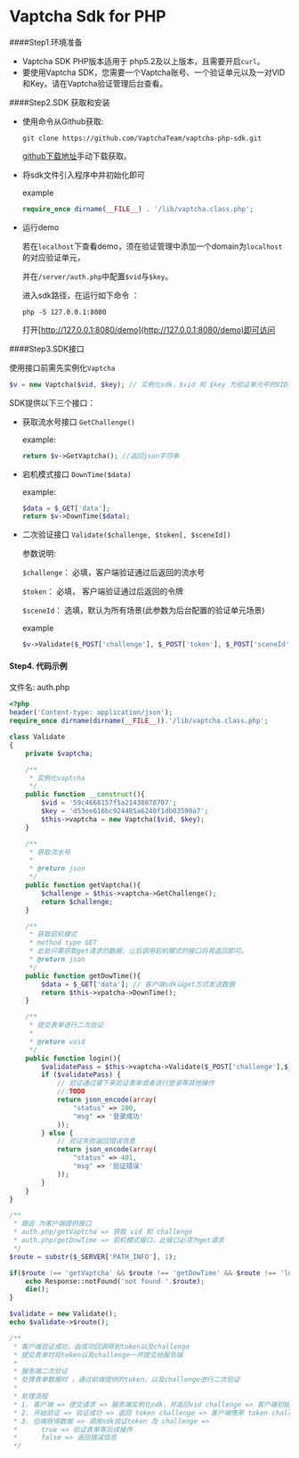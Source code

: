 # Vaptcha Sdk for PHP

####Step1.环境准备

- Vaptcha SDK PHP版本适用于  php5.2及以上版本，且需要开启`curl`。
- 要使用Vaptcha SDK，您需要一个Vaptcha账号、一个验证单元以及一对VID和Key。请在Vaptcha验证管理后台查看。

####Step2.SDK 获取和安装

- 使用命令从Github获取:

  ```shell
  git clone https://github.com/VaptchaTeam/vaptcha-php-sdk.git
  ```

  [github下载地址](https://github.com)手动下载获取。

- 将sdk文件引入程序中并初始化即可

  example

  ```php
  require_once dirname(__FILE__) . '/lib/vaptcha.class.php';
  ```

- 运行demo

  若在`localhost`下查看demo，须在验证管理中添加一个domain为`localhost`的对应验证单元，

  并在`/server/auth.php`中配置`$vid`与`$key`。

  进入sdk路径，在运行如下命令 ：

  ```shell
  php -S 127.0.0.1:8080
  ```

  打开[http://127.0.0.1:8080/demo](http://127.0.0.1:8080/demo)即可访问

####Step3.SDK接口

使用接口前需先实例化`Vaptcha`

```php
$v = new Vaptcha($vid, $key); // 实例化sdk，$vid 和 $key 为验证单元中的VID和Key
```

SDK提供以下三个接口：

- 获取流水号接口 `GetChallenge()`

  example:

  ```php
  return $v->GetVaptcha(); //返回json字符串
  ```

- 宕机模式接口 `DownTime($data)`

  example:

  ```php
  $data = $_GET['data'];
  return $v->DownTime($data);
  ```

- 二次验证接口 `Validate($challenge, $token[, $sceneId])`

  参数说明: 

  `$challenge`： 必填，客户端验证通过后返回的流水号

  `$token`： 必填， 客户端验证通过后返回的令牌

  `$sceneId`： 选填，默认为所有场景(此参数为后台配置的验证单元场景)

  example

  ```php
  $v->Validate($_POST['challenge'], $_POST['token'], $_POST['sceneId'])
  ```

#### Step4. 代码示例

文件名: auth.php

```Php
<?php
header('Content-type: application/json');
require_once dirname(dirname(__FILE__)).'/lib/vaptcha.class.php';

class Validate
{
    private $vaptcha;

    /**
     * 实例化vaptcha
     */
    public function __construct(){
        $vid = '59c4668157f5a21430878707';
        $key = 'd53ee616bc924485a6240f1db03590a7';
        $this->vaptcha = new Vaptcha($vid, $key);
    }

    /**
     * 获取流水号
     *
     * @return json
     */
    public function getVaptcha(){
        $challenge = $this->vaptcha->GetChallenge();
        return $challenge;
    }

    /**
     * 获取宕机模式
     * method type GET
     * 此处只需获取get请求的数据，让后调用宕机模式的接口将其返回即可。
     * @return json
     */
    public function getDowTime(){
        $data = $_GET['data']; // 客户端sdk以get方式发送数据
        return $this->vpatcha->DownTime();
    }

    /**
     * 提交表单进行二次验证
     *
     * @return void
     */
    public function login(){
        $validatePass = $this->vaptcha->Validate($_POST['challenge'],$_POST['token']);
        if ($validatePass) {
            // 验证通过接下来验证表单或者进行登录等其他操作
            //:TODO
            return json_encode(array(
                "status" => 200,
                "msg" => '登录成功'
            ));
        } else {
            // 验证失败返回错误信息
            return json_encode(array(
                "status" => 401,
                "msg" => '验证错误'
            ));
        }
    }
}

/**
 * 路由 为客户端提供接口
 * auth.php/getVaptcha => 获取 vid 和 challenge
 * auth.php/getDowTime => 宕机模式接口，此接口必须为get请求
 */
$route = substr($_SERVER['PATH_INFO'], 1);

if($route !== 'getVaptcha' && $route !== 'getDowTime' && $route !== 'login'){
    echo Response::notFound('not found '.$route);
    die();
}

$validate = new Validate();
echo $validate->$route();

/**
 * 客户端验证成功，由成功回调得到token以及challenge
 * 提交表单时将token以及challenge一并提交给服务端
 * 
 * 服务端二次验证
 * 处理表单数据时 ，通过前端提供的token，以及challenge进行二次验证
 * 
 * 处理流程
 * 1. 客户端 => 提交请求 => 服务端实例化sdk，并返回vid challenge => 客户端初始化vaptcha
 * 2. 开始验证 => 验证成功 => 返回 token challenge => 客户端携带 token challenge 提交表单数据
 * 3. 后端获得数据 => 调用sdk验证token 及 challenge => 
 *      true => 验证表单等后续操作
 *      false => 返回错误信息 
 */
```



